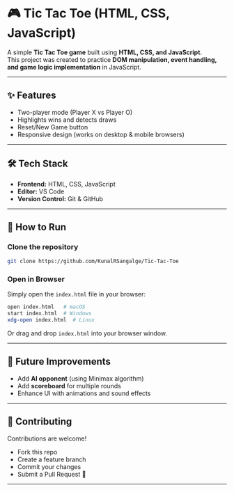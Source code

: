 # 🎮 Tic Tac Toe (HTML, CSS, JavaScript)

A simple **Tic Tac Toe game** built using **HTML, CSS, and JavaScript**.  
This project was created to practice **DOM manipulation, event handling, and game logic implementation** in JavaScript.

---

## ✨ Features
- Two-player mode (Player X vs Player O)
- Highlights wins and detects draws
- Reset/New Game button
- Responsive design (works on desktop & mobile browsers)

---

## 🛠️ Tech Stack
- **Frontend:** HTML, CSS, JavaScript  
- **Editor:** VS Code  
- **Version Control:** Git & GitHub  

---

## 🚀 How to Run

### Clone the repository
```bash
git clone https://github.com/KunalRSangalge/Tic-Tac-Toe
```

### Open in Browser
Simply open the `index.html` file in your browser:

```bash
open index.html   # macOS
start index.html  # Windows
xdg-open index.html  # Linux
```

Or drag and drop `index.html` into your browser window.

---

## 🧩 Future Improvements
- Add **AI opponent** (using Minimax algorithm)
- Add **scoreboard** for multiple rounds
- Enhance UI with animations and sound effects

---

## 🤝 Contributing
Contributions are welcome!  
- Fork this repo  
- Create a feature branch  
- Commit your changes  
- Submit a Pull Request 🚀

---
